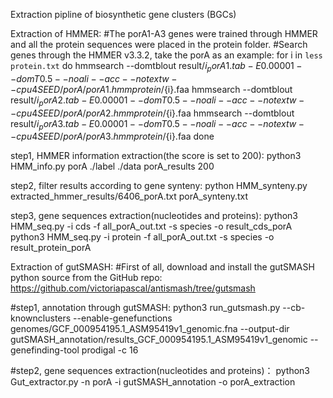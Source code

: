 Extraction pipline of biosynthetic gene clusters (BGCs)

Extraction of HMMER:
#The porA1-A3 genes were trained through HMMER and all the protein sequences were placed in the protein folder.
#Search genes through the HMMER v3.3.2, take the porA as an example:
for i in `less protein.txt`
do
        hmmsearch  --domtblout  result/${i}_porA1.tab  -E 0.00001  --domT 0.5 --noali --acc --notextw --cpu 4  SEED/porA/porA1.hmm   protein/${i}.faa
        hmmsearch  --domtblout  result/${i}_porA2.tab  -E 0.00001  --domT 0.5 --noali --acc --notextw --cpu 4  SEED/porA/porA2.hmm  protein/${i}.faa
        hmmsearch  --domtblout  result/${i}_porA3.tab  -E 0.00001  --domT 0.5 --noali --acc --notextw --cpu 4  SEED/porA/porA3.hmm  protein/${i}.faa
done

step1, HMMER information extraction(the score is set to 200):
python3 HMM_info.py porA ./label ./data porA_results 200

step2, filter results according to gene synteny:
python HMM_synteny.py extracted_hmmer_results/6406_porA.txt porA_synteny.txt

step3, gene sequences extraction(nucleotides and proteins):
python3  HMM_seq.py  -i cds -f all_porA_out.txt -s species -o result_cds_porA
python3  HMM_seq.py  -i protein -f all_porA_out.txt -s species -o result_protein_porA


Extraction of gutSMASH:
#First of all, download and install the gutSMASH python source from the GitHub repo: 
https://github.com/victoriapascal/antismash/tree/gutsmash

#step1, annotation through gutSMASH:
python3  run_gutsmash.py --cb-knownclusters --enable-genefunctions  genomes/GCF_000954195.1_ASM95419v1_genomic.fna  --output-dir  gutSMASH_annotation/results_GCF_000954195.1_ASM95419v1_genomic  --genefinding-tool  prodigal  -c  16

#step2, gene sequences extraction(nucleotides and proteins)：
python3 Gut_extractor.py -n porA -i gutSMASH_annotation -o porA_extraction
